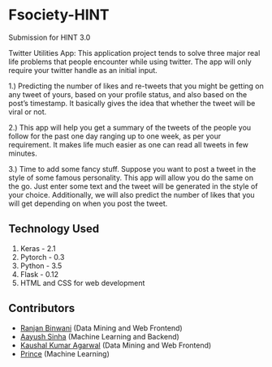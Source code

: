 # Fsociety-HINT
Submission for HINT 3.0

Twitter Utilities App:
This application project tends to solve three major real life problems that people encounter while using twitter. The app will only require your twitter handle as an initial input.

1.)	Predicting the number of likes and re-tweets that you might be getting on any tweet of yours, based on your profile status, and also based on the post’s timestamp. It basically gives the idea that whether the tweet will be viral or not.

2.)	This app will help you get a summary of the tweets of the people you follow for the past one day ranging up to one week, as per your requirement. It makes life much easier as one can read all tweets in few minutes.

3.)	 Time to add some fancy stuff. Suppose you want to post a tweet in the style of some famous personality. This app will allow you do the same on the go. Just enter some text and the tweet will be generated in the style of your choice. Additionally, we will also predict the number of likes that you will get depending on when you post the tweet.

## Technology Used
1. Keras - 2.1
2. Pytorch - 0.3
3. Python - 3.5
4. Flask - 0.12
5. HTML and CSS for web development

## Contributors
- [Ranjan Binwani](https://github.com/ranjanbinwani) (Data Mining and Web Frontend)
- [Aayush Sinha](https://github.com/aayushsinha44) (Machine Learning and Backend)
- [Kaushal Kumar Agarwal](https://github.com/kaushalag29) (Data Mining and Web Frontend)
- [Prince](https://github.com/aayushbhaskar) (Machine Learning)
